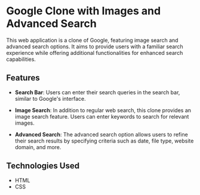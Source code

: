 
# Google Clone with Images and Advanced Search

This web application is a clone of Google, featuring image search and advanced search options. It aims to provide users with a familiar search experience while offering additional functionalities for enhanced search capabilities.

## Features

- **Search Bar**: Users can enter their search queries in the search bar, similar to Google's interface.

- **Image Search**: In addition to regular web search, this clone provides an image search feature. Users can enter keywords to search for relevant images.

- **Advanced Search**: The advanced search option allows users to refine their search results by specifying criteria such as date, file type, website domain, and more.



## Technologies Used

- HTML
- CSS


